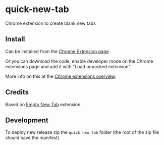 # quick-new-tab

Chrome extension to create blank new tabs

## Install

Can be installed from the [Chrome Extension page](https://chromewebstore.google.com/detail/quick-new-tab/jckhphckflmhijknilbdgpdjjkehbhpm)

Or you can download the code, enable developer mode on the Chrome extensions page and add it with "Load unpacked extension".

More info on this at the [Chrome extensions overview](https://developer.chrome.com/docs/extensions/get-started).

## Credits

Based on [Empty New Tab](https://chrome.google.com/webstore/detail/empty-new-tab-page/dpjamkmjmigaoobjbekmfgabipmfilij?hl=en-US) extension.

## Development

To deploy new release zip the `quick new tab` folder (the root of the zip file should have the manifest)
